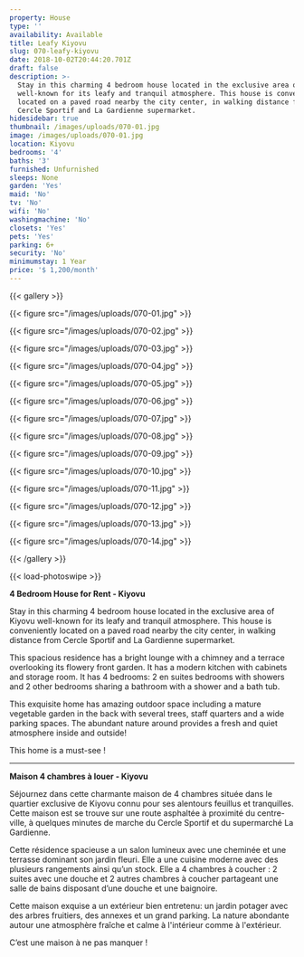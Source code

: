```yaml
---
property: House
type: ''
availability: Available
title: Leafy Kiyovu
slug: 070-leafy-kiyovu
date: 2018-10-02T20:44:20.701Z
draft: false
description: >-
  Stay in this charming 4 bedroom house located in the exclusive area of Kiyovu
  well-known for its leafy and tranquil atmosphere. This house is conveniently
  located on a paved road nearby the city center, in walking distance from
  Cercle Sportif and La Gardienne supermarket. 
hidesidebar: true
thumbnail: /images/uploads/070-01.jpg
image: /images/uploads/070-01.jpg
location: Kiyovu
bedrooms: '4'
baths: '3'
furnished: Unfurnished
sleeps: None
garden: 'Yes'
maid: 'No'
tv: 'No'
wifi: 'No'
washingmachine: 'No'
closets: 'Yes'
pets: 'Yes'
parking: 6+
security: 'No'
minimumstay: 1 Year
price: '$ 1,200/month'
---
```

{{< gallery >}}

{{< figure src="/images/uploads/070-01.jpg" >}}

{{< figure src="/images/uploads/070-02.jpg" >}}

{{< figure src="/images/uploads/070-03.jpg" >}}

{{< figure src="/images/uploads/070-04.jpg" >}}

{{< figure src="/images/uploads/070-05.jpg" >}}

{{< figure src="/images/uploads/070-06.jpg" >}}

{{< figure src="/images/uploads/070-07.jpg" >}}

{{< figure src="/images/uploads/070-08.jpg" >}}

{{< figure src="/images/uploads/070-09.jpg" >}}

{{< figure src="/images/uploads/070-10.jpg" >}}

{{< figure src="/images/uploads/070-11.jpg" >}}

{{< figure src="/images/uploads/070-12.jpg" >}}

{{< figure src="/images/uploads/070-13.jpg" >}}

{{< figure src="/images/uploads/070-14.jpg" >}}

{{< /gallery >}}

{{< load-photoswipe >}}

**4 Bedroom House for Rent - Kiyovu**

Stay in this charming 4 bedroom house located in the exclusive area of Kiyovu well-known for its leafy and tranquil atmosphere. This house is conveniently located on a paved road nearby the city center, in walking distance from Cercle Sportif and La Gardienne supermarket. 

This spacious residence has a bright lounge with a chimney and a terrace overlooking its flowery front garden. It has a modern kitchen with cabinets and storage room. It has 4 bedrooms: 2 en suites bedrooms with showers and 2 other bedrooms sharing a bathroom with a shower and a bath tub.

This exquisite home has amazing outdoor space including a mature vegetable garden in the back with several trees, staff quarters and a wide parking spaces. The abundant nature around provides a fresh and quiet atmosphere inside and outside!

This home is a must-see !

- - -

**Maison 4 chambres à louer - Kiyovu**

Séjournez dans cette charmante maison de 4 chambres située dans le quartier exclusive de Kiyovu connu pour ses alentours feuillus et tranquilles. Cette maison est se trouve sur une route asphaltée à proximité du centre-ville, à quelques minutes de marche du Cercle Sportif et du supermarché La Gardienne. 

Cette résidence spacieuse a un salon lumineux avec une cheminée et une terrasse dominant son jardin fleuri. Elle a une cuisine moderne avec des plusieurs rangements ainsi qu’un stock. Elle a 4 chambres à coucher : 2 suites avec une douche et 2 autres chambres à coucher partageant une salle de bains disposant d’une douche et une baignoire.

Cette maison exquise a un extérieur bien entretenu: un jardin potager avec des arbres fruitiers, des annexes et un grand parking. La nature abondante autour une atmosphère fraîche et calme à l'intérieur comme à l'extérieur.

C’est une maison à ne pas manquer !
